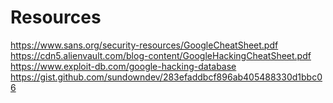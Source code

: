 

# Resources
https://www.sans.org/security-resources/GoogleCheatSheet.pdf
https://cdn5.alienvault.com/blog-content/GoogleHackingCheatSheet.pdf
https://www.exploit-db.com/google-hacking-database
https://gist.github.com/sundowndev/283efaddbcf896ab405488330d1bbc06
